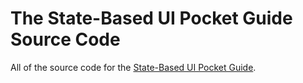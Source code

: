 # The State-Based UI Pocket Guide Source Code
All of the source code for the [State-Based UI Pocket Guide](https://vanillajsguides.com).